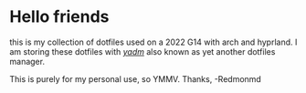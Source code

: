# Hello friends

this is my collection of dotfiles used on a 2022 G14 with arch and hyprland.
I am storing these dotfiles with [_yadm_](https://github.com/TheLocehiliosan/yadm)
also known as yet another dotfiles manager. 

This is purely for my personal use, so YMMV.
Thanks,
-Redmonmd
